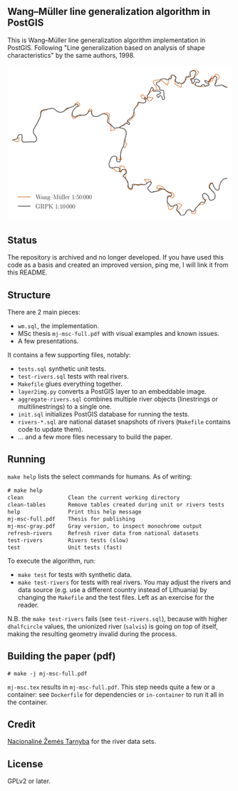 Wang–Müller line generalization algorithm in PostGIS
----------------------------------------------------

This is Wang–Müller line generalization algorithm implementation in PostGIS.
Following "Line generalization based on analysis of shape characteristics" by
the same authors, 1998.

![line simplification example](https://raw.githubusercontent.com/motiejus/wm/main/salvis.png)

Status
------

The repository is archived and no longer developed. If you have used this code
as a basis and created an improved version, ping me, I will link it from this
README.

Structure
---------

There are 2 main pieces:

- `wm.sql`, the implementation.
- MSc thesis `mj-msc-full.pdf` with visual examples and known issues.
- A few presentations.

It contains a few supporting files, notably:

- `tests.sql` synthetic unit tests.
- `test-rivers.sql` tests with real rivers.
- `Makefile` glues everything together.
- `layer2img.py` converts a PostGIS layer to an embeddable image.
- `aggregate-rivers.sql` combines multiple river objects (linestrings or
  multilinestrings) to a single one.
- `init.sql` initializes PostGIS database for running the tests.
- `rivers-*.sql` are national dataset snapshots of rivers (`Makefile`
  contains code to update them).
- ... and a few more files necessary to build the paper.

Running
-------

`make help` lists the select commands for humans. As of writing:

```
# make help
clean              Clean the current working directory
clean-tables       Remove tables created during unit or rivers tests
help               Print this help message
mj-msc-full.pdf    Thesis for publishing
mj-msc-gray.pdf    Gray version, to inspect monochrome output
refresh-rivers     Refresh river data from national datasets
test-rivers        Rivers tests (slow)
test               Unit tests (fast)
```

To execute the algorithm, run:

- `make test` for tests with synthetic data.
- `make test-rivers` for tests with real rivers. You may adjust the rivers and
  data source (e.g. use a different country instead of Lithuania) by changing
  the `Makefile` and the test files. Left as an exercise for the reader.

N.B. the `make test-rivers` fails (see `test-rivers.sql`), because with higher
`dhalfcircle` values, the unionized river (`salvis`) is going on top of itself,
making the resulting geometry invalid during the process.

Building the paper (pdf)
------------------------

```
# make -j mj-msc-full.pdf
```

`mj-msc.tex` results in `mj-msc-full.pdf`. This step needs quite a few
or a container: see `Dockerfile` for dependencies or `in-container` to run
it all in the container.

Credit
------

[Nacionalinė Žemės Tarnyba](http://nzt.lt/) for the river data sets.

License
-------

GPLv2 or later.
